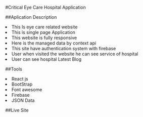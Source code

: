 #Critical Eye Care Hospital Application

##Aplication Description
<li>This Is eye care related website</li>
<li>This is single page Application</li>
<li>This website is fully responsive</li>
<li>Here is the managed data by context api</li>
<li>This site have authentication system with firebase</li>
<li>User when visited the website he can see service of hospital</li>
<li>User can see hospital Latest Blog</li>

##Tools
<li>React js</li>
<li>BootStrap</li>
<li>Font awesome</li>
<li>Firebase</li>
<li>JSON Data</li>

##Live Site